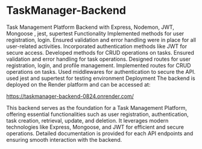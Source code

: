﻿# TaskManager-Backend
 
Task Management Platform Backend with Express, Nodemon, JWT, Mongoose , jest, supertest
Functionality
Implemented methods for user registration, login.
Ensured validation and error handling were in place for all user-related activities.
Incorporated authentication methods like JWT for secure access.
Developed methods for CRUD operations on tasks.
Ensured validation and error handling for task operations.
Designed routes for user registration, login, and profile management.
Implemented routes for CRUD operations on tasks.
Used middlewares for authentication to secure the API.
used jest and supertest for testing environment
Deployment
The backend is deployed on the Render platform and can be accessed at:

https://taskmanager-backend-0824.onrender.com/


This backend serves as the foundation for a Task Management Platform, offering essential functionalities such as user registration, authentication, task creation, retrieval, update, and deletion.
It leverages modern technologies like Express, Mongoose, and JWT for efficient and secure operations.
Detailed documentation is provided for each API endpoints and ensuring smooth interaction with the backend.
